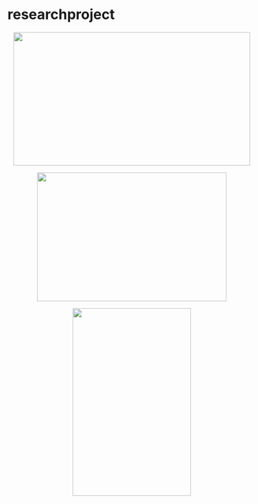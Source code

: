 # researchproject

<p align="center">
  <img src="assets/detection_vid.gif" width="480" height="270">
</p>

<p align="center">
  <img src="assets/door_jump.gif" width="384" height="261">
</p>

<p align="center">
  <img src="assets/locking_mechanism.gif" width="240" height="380">
</p>

